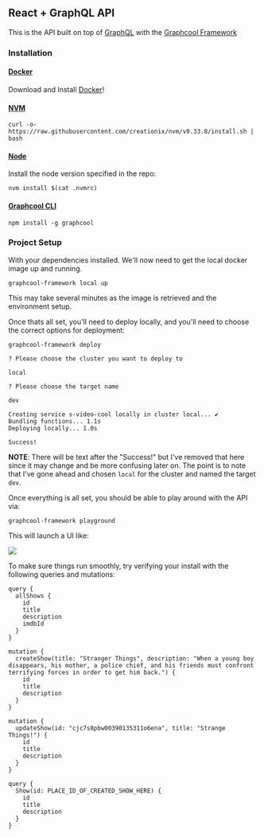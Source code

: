 ## React + GraphQL API

This is the API built on top of [GraphQL](http://graphql.org/) with the [Graphcool Framework](https://www.graph.cool/)

### Installation

#### [Docker](https://www.docker.com/)

Download and Install [Docker](https://docs.docker.com/docker-for-mac/install/)!

#### [NVM](https://github.com/creationix/nvm)

```
curl -o- https://raw.githubusercontent.com/creationix/nvm/v0.33.8/install.sh | bash
```

#### [Node](https://nodejs.org/)

Install the node version specified in the repo:

```
nvm install $(cat .nvmrc)
```

#### [Graphcool CLI](https://www.graph.cool/docs/reference/graphcool-cli/overview-zboghez5go/)

```
npm install -g graphcool
```

### Project Setup

With your dependencies installed. We'll now need to get the local
docker image up and running.

```
graphcool-framework local up
```

This may take several minutes as the image is retrieved and the environment setup.

Once thats all set, you'll need to deploy locally, and you'll need to choose
the correct options for deployment:

```
graphcool-framework deploy

? Please choose the cluster you want to deploy to

local

? Please choose the target name

dev

Creating service s-video-cool locally in cluster local... ✔
Bundling functions... 1.1s
Deploying locally... 1.0s

Success!
```

**NOTE**: There will be text after the "Success!" but I've removed that here
since it may change and be more confusing later on. The point is to note
that I've gone ahead and chosen `local` for the cluster and named the target
`dev`.

Once everything is all set, you should be able to play around with the API via:

```
graphcool-framework playground
```

This will launch a UI like:

![](https://ac-screenshots.s3.amazonaws.com/Playground_-_httplocalhost60000simplev1cjc7r0wro00040135hkyg759e_2018-01-09_16-48-46.jpg)


To make sure things run smoothly, try verifying your install with the following
queries and mutations:

```
query {
  allShows {
    id
    title
    description
    imdbId
  }
}
```

```
mutation {
  createShow(title: "Stranger Things", description: "When a young boy disappears, his mother, a police chief, and his friends must confront terrifying forces in order to get him back.") {
    id
    title
    description
  }
}
```

```
mutation {
  updateShow(id: "cjc7s8pbw00390135311o6ena", title: "Strange Things!") {
    id
    title
    description
  }
}
```

```
query {
  Show(id: PLACE_ID_OF_CREATED_SHOW_HERE) {
    id
    title
    description
  }
}

```
